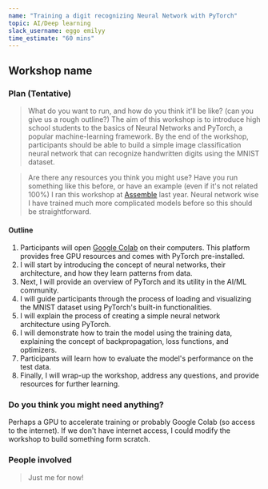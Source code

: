 ```yaml
---
name: "Training a digit recognizing Neural Network with PyTorch"
topic: AI/Deep learning
slack_username: eggo emilyy
time_estimate: "60 mins"
---
```


## Workshop name

### Plan (Tentative)

> What do you want to run, and how do you think it'll be like? (can you give us a rough outline?)
The aim of this workshop is to introduce high school students to the basics of Neural Networks and PyTorch, a popular machine-learning framework. By the end of the workshop, participants should be able to build a simple image classification neural network that can recognize handwritten digits using the MNIST dataset.

> Are there any resources you think you might use? Have you run something like this before, or have an example (even if it's not related 100%)
I ran this workshop at [Assemble](https://github.com/emilyjiayaoli/HoloTicTacToe) last year. Neural network wise I have trained much more complicated models before so this should be straightforward.

#### Outline

1. Participants will open [Google Colab](https://colab.research.google.com/) on their computers. This platform provides free GPU resources and comes with PyTorch pre-installed.
2. I will start by introducing the concept of neural networks, their architecture, and how they learn patterns from data.
3. Next, I will provide an overview of PyTorch and its utility in the AI/ML community.
4. I will guide participants through the process of loading and visualizing the MNIST dataset using PyTorch's built-in functionalities.
5. I will explain the process of creating a simple neural network architecture using PyTorch.
6. I will demonstrate how to train the model using the training data, explaining the concept of backpropagation, loss functions, and optimizers.
7. Participants will learn how to evaluate the model's performance on the test data.
8. Finally, I will wrap-up the workshop, address any questions, and provide resources for further learning.


### Do you think you might need anything?
Perhaps a GPU to accelerate training or probably Google Colab (so access to the internet). If we don't have internet access, I could modify the workshop to build something form scratch.

### People involved

> Just me for now!
